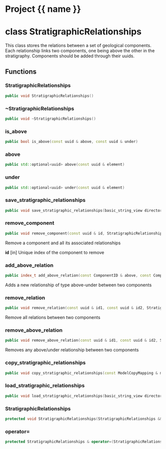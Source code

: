<script setup>
import {useRoute} from 'vitepress'
const {path} = useRoute()
const tokens = path.split('/')
const words = tokens[2].split('-');
for (let i = 0; i < words.length; i++) {
    words[i] = words[i].charAt(0).toUpperCase() + words[i].slice(1);
    words[i] = words[i].replace('geode', 'Geode')
}
const name = words.join('-');
</script>
# Project {{ name }}

# class StratigraphicRelationships


 This class stores the relations between a set of geological components. Each relationship links two components, one being above the other in the stratigraphy. Components should be added through their uuids.



## Functions

### StratigraphicRelationships

```cpp
public void StratigraphicRelationships()
```


### ~StratigraphicRelationships

```cpp
public void ~StratigraphicRelationships()
```


### is_above

```cpp
public bool is_above(const uuid & above, const uuid & under)
```


### above

```cpp
public std::optional<uuid> above(const uuid & element)
```


### under

```cpp
public std::optional<uuid> under(const uuid & element)
```


### save_stratigraphic_relationships

```cpp
public void save_stratigraphic_relationships(basic_string_view directory)
```


### remove_component

```cpp
public void remove_component(const uuid & id, StratigraphicRelationshipsBuilderKey )
```


 Remove a component and all its associated relationships

**id** [in] Unique index of the component to remove

### add_above_relation

```cpp
public index_t add_above_relation(const ComponentID & above, const ComponentID & under, StratigraphicRelationshipsBuilderKey )
```


 Adds a new relationship of type above-under between two components

### remove_relation

```cpp
public void remove_relation(const uuid & id1, const uuid & id2, StratigraphicRelationshipsBuilderKey )
```


 Remove all relations between two components

### remove_above_relation

```cpp
public void remove_above_relation(const uuid & id1, const uuid & id2, StratigraphicRelationshipsBuilderKey )
```


 Removes any above/under relationship between two components

### copy_stratigraphic_relationships

```cpp
public void copy_stratigraphic_relationships(const ModelCopyMapping & mapping, const StratigraphicRelationships & relationships, StratigraphicRelationshipsBuilderKey )
```


### load_stratigraphic_relationships

```cpp
public void load_stratigraphic_relationships(basic_string_view directory, StratigraphicRelationshipsBuilderKey )
```


### StratigraphicRelationships

```cpp
protected void StratigraphicRelationships(StratigraphicRelationships && other)
```


### operator=

```cpp
protected StratigraphicRelationships & operator=(StratigraphicRelationships && other)
```




